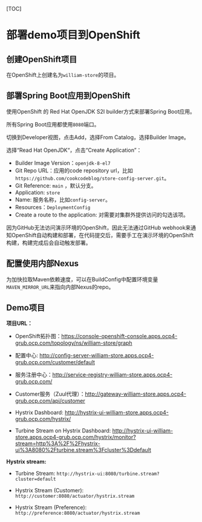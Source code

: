 [TOC]

# 部署demo项目到OpenShift



## 创建OpenShift项目

在OpenShift上创建名为`william-store`的项目。



## 部署Spring Boot应用到OpenShift

使用OpenShift 的 Red Hat OpenJDK S2I builder方式来部署Spring Boot应用。

所有Spring Boot应用都使用`8080`端口。

切换到Developer视图，点击Add，选择From Catalog，选择Builder Image。

选择“Read Hat OpenJDK“，点击“Create Application”：

- Builder Image Version：`openjdk-8-el7`
- Git Repo URL：应用的code repository url，比如`https://github.com/cookcodeblog/store-config-server.git`。
- Git Reference: `main`  ，默认分支。
- Application: `store`
- Name: 服务名称，比如`config-server`。
- Resources：`DeploymentConfig` 
- Create a route to the application: 对需要对集群外提供访问的勾选该项。



因为GitHub无法访问演示环境的OpenShift，因此无法通过GitHub webhook来通知OpenShift自动构建和部署，在代码提交后，需要手工在演示环境的OpenShift构建，构建完成后会自动触发部署。



## 配置使用内部Nexus

为加快拉取Maven依赖速度，可以在BuildConfig中配置环境变量`MAVEN_MIRROR_URL`来指向内部Nexus的repo。



## Demo项目

**项目URL：**

- OpenShift拓扑图：<https://console-openshift-console.apps.ocp4-grub.ocp.com/topology/ns/william-store/graph>

- 配置中心: <http://config-server-william-store.apps.ocp4-grub.ocp.com/customer/default>

- 服务注册中心：<http://service-registry-william-store.apps.ocp4-grub.ocp.com/>

- Customer服务（Zuul代理）：<http://gateway-william-store.apps.ocp4-grub.ocp.com/api/customer>

- Hystrix Dashboard: <http://hystrix-ui-william-store.apps.ocp4-grub.ocp.com/hystrix/>

- Turbine Stream on Hystrix Dashboard: <http://hystrix-ui-william-store.apps.ocp4-grub.ocp.com/hystrix/monitor?stream=http%3A%2F%2Fhystrix-ui%3A8080%2Fturbine.stream%3Fcluster%3Ddefault>



**Hystrix stream:**

- Turbine Stream: `http://hystrix-ui:8080/turbine.stream?cluster=default`

- Hystrix Stream (Customer): `http://customer:8080/actuator/hystrix.stream`

- Hystrix Stream (Preference): `http://preference:8080/actuator/hystrix.stream`

